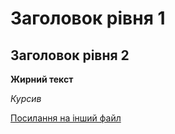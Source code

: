 # Заголовок рівня 1

## Заголовок рівня 2

**Жирний текст**

_Курсив_

[Посилання на інший файл](шлях_до_іншого_файлу)
